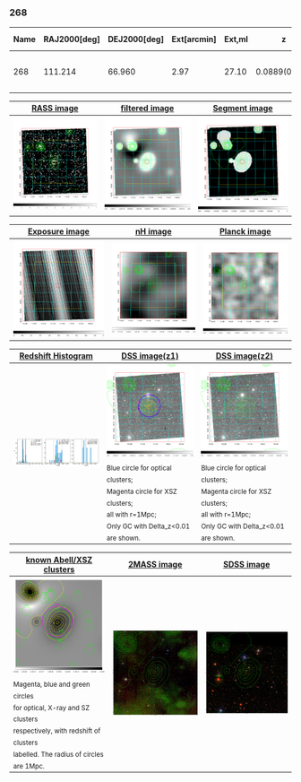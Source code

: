 <div STYLE="page-break-after: always;"></div>

### 268

|Name|RAJ2000[deg]|DEJ2000[deg] |Ext[arcmin]| Ext,ml | z | z_src| C|GC(XSZ,Delta_z<0.01)| GC(OPT,Delta_z<0.01)|GC| R_sig[arcmin] | R500[arcmin] | R500[Mpc]| CRsig[c/s] | CR500[c/s] |L500[1E44 erg/s]|F500[1E-12 erg/s/cm^2]| M500[1E14 Msun]|Tx[keV]|Cnt_sig|Beta|Rc[arcmin]|Comment|Alias|
|---|---|---|---|---|---|------|---|--------|---------|----------|---|---|---|---|---|---|---|---|---|---|---|---|---|---|
|268| 111.214| 66.960| 2.97| 27.10| 0.0889(0.005)| z1, z_xsz| B| L03, MCXC| A, W| A, C, L03, MCXC, N, W| 9.288| 7.680| 0.765| 0.117(0.031)| 0.114(0.031)| 0.393(0.053)| 1.989(0.268)| 1.39(0.09)| 2.69(0.12)| 53.9| 0.908(-0.110+0.067)| 5.703(-0.825+0.681)| -| k374|

|[RASS image](../image/268/268_img.pdf)|[filtered image](../image/268/268_fil.pdf)|[Segment image](../image/268/268_seg.pdf)|
|-------------------|--------------------|-------------------|
| <img src="../image/268/268_img.png" width="300">  | <img src="../image/268/268_fil.png" width="300">   | <img src="../image/268/268_seg.png" width="300">  |

|[Exposure image](../image/268/268_mex.pdf)| [nH image](../image/268/268_nh.pdf)| [Planck image](../image/268/268_p.pdf)|
|-------------------|--------------------|-------------------|
|<img src="../image/268/268_mex.png" width="300">   | <img src="../image/268/268_nh.png" width="300">    | <img src="../image/268/268_p.png" width="300"> |

|[Redshift Histogram](../image/268/268_zg.pdf) | [DSS image(z1)](../image/268/268_dss_z1.pdf)      |  [DSS image(z2)](../image/268/268_dss_z2.pdf)    |
|-------------------|--------------------|-------------------|
|<img src="../image/268/268_zg.png" width="300"> |<img src="../image/268/268_dss_z1.png" width="300"> <sub><br>Blue circle for optical clusters; <br>Magenta circle for XSZ clusters; <br>all with r=1Mpc; <br>Only GC with Delta_z<0.01 are shown. </sub>| <img src="../image/268/268_dss_z2.png" width="300"><sub><br>Blue circle for optical clusters; <br>Magenta circle for XSZ clusters; <br>all with r=1Mpc; <br>Only GC with Delta_z<0.01 are shown. </sub> |

|[known Abell/XSZ clusters](../image/268/268_gc.pdf) | [2MASS image](../image/268/268_2mass.pdf)      |[SDSS image](../image/268/268_sdss.pdf)   |
|-------------------|-------------------|-------------------|
|<img src=../image/268/268_gc.png width="300"> <br><sub>Magenta, blue and green circles <br>for optical, X-ray and SZ clusters <br>respectively, with redshift of clusters <br>labelled. The radius of circles <br>are 1Mpc.</sub>|<img src="../image/268/268_2mass.png" width="300">  | <img src="../image/268/268_sdss.png" width="300">  |




